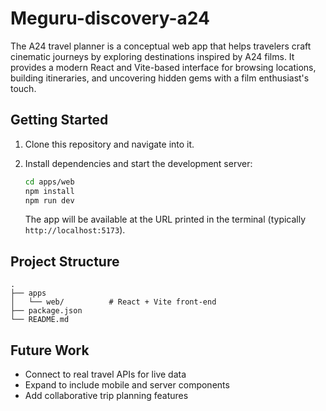 # Meguru-discovery-a24

The A24 travel planner is a conceptual web app that helps travelers craft cinematic journeys by exploring destinations inspired by A24 films. It provides a modern React and Vite-based interface for browsing locations, building itineraries, and uncovering hidden gems with a film enthusiast's touch.

## Getting Started

1. Clone this repository and navigate into it.
2. Install dependencies and start the development server:

   ```bash
   cd apps/web
   npm install
   npm run dev
   ```

   The app will be available at the URL printed in the terminal (typically `http://localhost:5173`).

## Project Structure

```
.
├── apps
│   └── web/          # React + Vite front-end
├── package.json
└── README.md
```

## Future Work

- Connect to real travel APIs for live data
- Expand to include mobile and server components
- Add collaborative trip planning features
